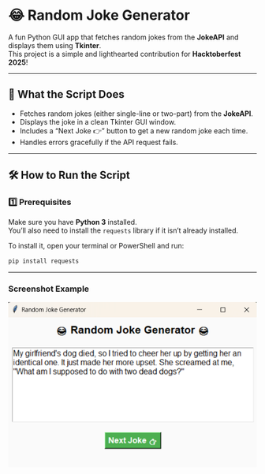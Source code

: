 # 😂 Random Joke Generator

A fun Python GUI app that fetches random jokes from the **JokeAPI** and displays them using **Tkinter**.  
This project is a simple and lighthearted contribution for **Hacktoberfest 2025**!

---

## 📜 What the Script Does

- Fetches random jokes (either single-line or two-part) from the **JokeAPI**.
- Displays the joke in a clean Tkinter GUI window.
- Includes a “Next Joke 👉” button to get a new random joke each time.
- Handles errors gracefully if the API request fails.

---

## 🛠️ How to Run the Script

### **1️⃣ Prerequisites**
Make sure you have **Python 3** installed.  
You’ll also need to install the `requests` library if it isn’t already installed.

To install it, open your terminal or PowerShell and run:
```bash
pip install requests
```
---

### **Screenshot Example**
![Random Joke Generator Screenshot](screenshot.png)
